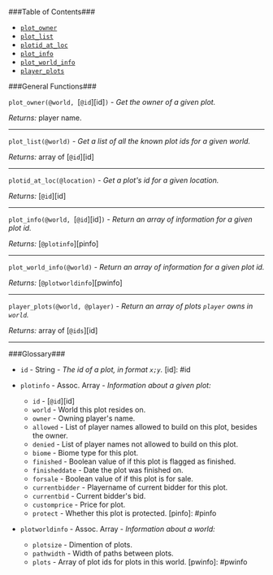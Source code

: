 ###Table of Contents###
* [`plot_owner`][plotowner]
* [`plot_list`][plotlist]
* [`plotid_at_loc`][plotidatloc]
* [`plot_info`][plotinfo]
* [`plot_world_info`][plotworldinfo]
* [`player_plots`][playerplots]

###General Functions###

<a id="plotowner"></a>`plot_owner(@world, `[`@id`][id]`)` - *Get the owner of a given plot.*

*Returns:* player name.

[plotowner]: #plotowner

---

<a id="plotlist"></a>`plot_list(@world)` - *Get a list of all the known plot ids for a given world.*

*Returns:* array of [`@id`][id]

[plotlist]: #plotlist

---

<a id="plotidatloc"></a>`plotid_at_loc(@location)` - *Get a plot's id for a given location.*

*Returns:* [`@id`][id]

[plotidatloc]: #plotidatloc

---

<a id="plotinfo"></a>`plot_info(@world, `[`@id`][id]`)` - *Return an array of information for a given plot id.*

*Returns:* [`@plotinfo`][pinfo]

[plotinfo]: #plotinfo

---

<a id="plotworldinfo"></a>`plot_world_info(@world)` - *Return an array of information for a given plot id.*

*Returns:* [`@plotworldinfo`][pwinfo]

[plotworldinfo]: #plotworldinfo

---

<a id="playerplots"></a>`player_plots(@world, @player)` - *Return an array of plots `player` owns in `world`.*

*Returns:* array of [`@ids`][id]

[playerplots]: #playerplots

---

###Glossary###

* <a id="id"></a>`id` - String - *The id of a plot, in format `x;y`.*
[id]: #id

* <a id="pinfo"></a>`plotinfo` - Assoc. Array - *Information about a given plot:*

  * `id` - [`@id`][id]
  * `world` - World this plot resides on.
  * `owner` - Owning player's name.
  * `allowed` - List of player names allowed to build on this plot, besides the owner.
  * `denied` - List of player names not allowed to build on this plot.
  * `biome` - Biome type for this plot.
  * `finished` - Boolean value of if this plot is flagged as finished.
  * `finisheddate` - Date the plot was finished on.
  * `forsale` - Boolean value of if this plot is for sale.
  * `currentbidder` - Playername of current bidder for this plot.
  * `currentbid` - Current bidder's bid.
  * `customprice` - Price for plot.
  * `protect` - Whether this plot is protected.
[pinfo]: #pinfo

* <a id="pwinfo"></a>`plotworldinfo` - Assoc. Array - *Information about a world:*

  * `plotsize` - Dimention of plots.
  * `pathwidth` - Width of paths between plots.
  * `plots` - Array of plot ids for plots in this world.
[pwinfo]: #pwinfo

